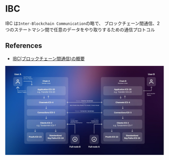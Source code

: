 # IBC

IBC は`Inter-Blockchain Communication`の略で、 ブロックチェーン間通信、2 つのステートマシン間で任意のデータをやり取りするための通信プロトコル

## References

- [IBC(ブロックチェーン間通信)の概要](https://zenn.dev/qope/articles/51bc0d7ff25fc8)

![IBC](../../images/IBC.jpg "IBC")
